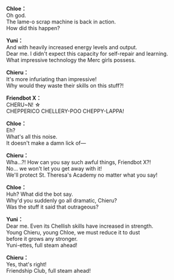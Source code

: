 # 

  
**Chloe：**  
Oh god.  
The lame-o scrap machine is back in action.  
How did this happen?  
  
**Yuni：**  
And with heavily increased energy levels and output.  
Dear me. I didn't expect this capacity for self-repair and learning.  
What impressive technology the Merc girls possess.  
  
**Chieru：**  
It's more infuriating than impressive!  
Why would they waste their skills on this stuff?!  
  
**Friendbot X：**  
CHERU~N! ☆  
CHEPPERICO CHELLERY-POO CHEPPY-LAPPA!  
  
**Chloe：**  
Eh?  
What's all this noise.  
 It doesn't make a damn lick of—  
  
**Chieru：**  
Wha...?! How can you say such awful things, Friendbot X?!  
No... we won't let you get away with it!  
We'll protect St. Theresa's Academy no matter what you say!  
  
**Chloe：**  
Huh? What did the bot say.  
Why'd you suddenly go all dramatic, Chieru?  
Was the stuff it said that outrageous?  
  
**Yuni：**  
Dear me. Even its Chellish skills have increased in strength.  
Young Chieru, young Chloe, we must reduce it to dust  
before it grows any stronger.  
 Yuni-ettes, full steam ahead!  
  
**Chieru：**  
Yes, that's right!  
Friendship Club, full steam ahead!  
